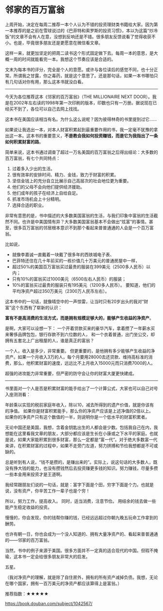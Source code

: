 # 邻家的百万富翁

上周开始，决定在每周二推荐一本个人认为不错的投资理财类书籍给大家。因为第一本推荐的是之前在雪球说过的《巴菲特和索罗斯的投资习惯》，本以为这篇“炒冷饭”的文章不会有人在意，没想到反响还是不错。很多朋友反馈说看了觉得收获不小。也是，毕竟很多朋友还是更愿意在微信看文章。

这样一来，就更加坚定的把周二读书这个形式固定做下去。每周一本的意思，是大概一周的时间就能看完一本。我想这个节奏应该是合适的。

文末为每本书的评分，完全是个人的意愿。或许与各位读后的感觉不同，也十分正常。所谓我之甘露，你之毒药，就是这个意思了。还是那句话，如果一本书哪怕只有几句话对你有用，那么这本书就没白看。

---

今天为各位推荐这本《邻家的百万富翁》（THE MILLIONAIRE NEXT DOOR）。我是在2002年左右读的1998年第一次印刷的版本，印数也只有一万册。据说现在已经买不到了，各位可以自己去网上找找。

这本书在美国应该相当有名。为什么这么说呢？因为彼得林奇的书里提到过它……

如果说让我选出一本，对本人财富积累起到最重要作用的书，我一定毫不犹豫的拿出这一本。这本书的重要意义，**不是教会我如何投资赚钱，而是它为我指出了一条如何积累财富的路**。

简单来说，这本书通过调查了超过一万名美国的百万富翁之后得出结论：大多数的百万富翁，有七个共同特点：

1. 过着多入少出的生活。
1. 很有效率的安排时间、精力、金钱，致力于财富的积累。
1. 坚信金钱上的充分自立比展示自己高层次的社会地位更为重要。
1. 他们的父母不会向他们提供经济援助。
1. 他们成年的孩子在经济上自给自足。
1. 抓准市场机会上十分精明。
1. 选择合适的职业。

非常有意思的是，书中描述的大多数美国富翁的生活，与我们印象中富翁的生活截然不同。也许是中美国情有异？大多数美国富翁基本不会做出“炫富”的事情。甚至，很多百万富翁的邻居根本意识不到那个看起来普普通通的人会是一个百万富翁。

比如说，

- 就像李嘉诚一直戴着一块戴了很多年的西铁城电子表、
- 巴菲特还住在几十年前买的一栋价值几十万美元的普通房屋中一样，
- 超过50%的美国百万富翁买过最贵的服装在399美元（2500多人民币）以内；
- 只有10%的富翁买过1000美元（6500左右人民币）的服装；
- 10%的富翁买过最贵的服装只有195美元（1200多人民币）。
  要知道，他们的平均净资产超过350万美元（2300万人民币左右）。

这本书中的一句话，就像晴空中的一声惊雷，让当时只有20岁出头的我对“财富”这个东西有了崭新的认识：

**富有不是高消费的生活方式，而是拥有规模足够大的，能够产生收益的净资产**。

是啊，大家可以设想一下：
一个开着贷款买来的豪华汽车，拿着攒了一年薪水买来奢侈品牌包包，银行存款不到六位数的人，
和一个衣着普通，出门坐公交，却拥有五套北上广出租屋的人，谁是真正的富翁？

一个人，收入是多少，非常重要。
但更重要的，是他拥有多少能够产生收益的净资产。如果一个月收入3万的人，每个月要用28000去还贷款、维持高标准的消费，那么，他积累财富的速度，远远比不上月收入15000元而只消费7000的人。

超强的进攻能力非常重要，但严密的防守会让你的财富大厦更快建成。

---

书里面对一个人是否是积累财富的能手给出了一个计算公式，大家也可以自己对号入座测测看：

年龄乘以实现的税前家庭年收入，除以10，减去所得到的遗产价值，就是你该有的净值。
如果你是财富积累能手，那么你的净资产应该是上述净值的2倍以上。
如果你的净资产只有这个数值的一半，则说明你是一个低水平的财富积累者。

无论中国还是美国，我想，含着金钥匙出生的人都会是少数。包括我自己在内，我想能在这里看我文章的朋友，大部分都应该是生长在小康或之下水平的家庭。也就是说，如果大家能积累到很多财富，那么一定都是“富一代”。对于绝大多数富一代来讲，在积累财富的过程中，如果不走旁门左道，努力拼搏和节俭我想都是不可或缺的。

总是听到有人说，“钱不是攒的，是赚出来的”。实际上，说这句话的大多数人，既没有挣大钱的能力，也没有攒钱然后去投资赚更多钱的知识。努力赚钱，尽量多攒一些本金用来投资才是王道啊。

我经常跟朋友们说的一句话，就是：富字下面是个田，穷字下面是个力。也就是说，没有资产，你辛苦工作一辈子也是个穷！

所以，努力工作，提高收入。
同时，适当消费，注意节俭。
用结余的钱去做一些能产生稳定收益的投资。

慢慢的，你会发现，你的钱帮你赚的钱，已经远远超过你朝九晚五玩命工作拿到的酬劳。

也许有朝一日，你也会成为一个没人知道的、拥有大量净资产的、看起来普普通通的——邻家的百万富翁。

当然，书中的例子来源于美国。很多方面并不一定真的适合现代的中国。但瑕不掩瑜，这本书一定会给很多朋友非常大的启发。

五星。

（我对净资产的理解，就是除了自住房外，拥有的所有资产减掉负债。我想，无论在哪个国家，拥有一百万美元的净资产都应该算得上是富翁。）

推荐指数：★★★★★

https://book.douban.com/subject/1042567/